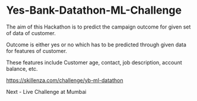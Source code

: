 # Yes-Bank-Datathon-ML-Challenge

The aim of this Hackathon is to predict the campaign outcome for given set of data of customer.

Outcome is either yes or no which has to be predicted through given data for features of customer.

These features include Customer age, contact, job description, account balance, etc.

https://skillenza.com/challenge/yb-ml-datathon

Next - Live Challenge at Mumbai
